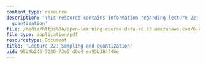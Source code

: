 ```yaml
---
content_type: resource
description: 'This resource contains information regarding lecture 22: sampling and
  quantization'
file: /media/https%3A/open-learning-course-data-rc.s3.amazonaws.com/6-003-signals-and-systems-fall-2011/95b4b245722073e5d0c4ea95b384446e_MIT6_003F11_lec22.pdf
file_type: application/pdf
resourcetype: Document
title: 'Lecture 22: Sampling and quantization'
uid: 95b4b245-7220-73e5-d0c4-ea95b384446e
---
```

